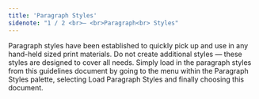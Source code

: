 ```yaml
---
title: 'Paragraph Styles'
sidenote: "1 / 2 <br>— <br>Paragraph<br> Styles"
---
```


Paragraph styles have been established to quickly pick up and use in any hand-held sized print materials. Do not create additional styles — these styles are designed to cover all needs. Simply load in the paragraph styles from this guidelines document by going to the menu within the Paragraph Styles palette, selecting Load Paragraph Styles and finally choosing this document.
